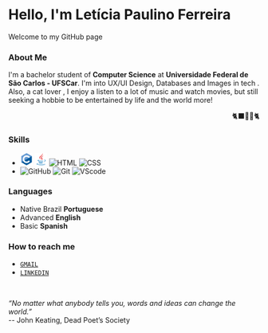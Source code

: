 <!-- Apresentação da página -->
# Hello, I'm Letícia Paulino Ferreira
Welcome to my GitHub page 

<!-- Sobre mim / curiosidades -->
### About Me
I'm a bachelor student of **Computer Science** at **Universidade Federal de São Carlos - UFSCar**. I'm into UX/UI Design, Databases and Images in tech .<br>
 Also, a cat lover , I enjoy a listen to a lot of music and watch movies, but still seeking a hobbie to be entertained by life and the world more!
 <p align='right'>🐈‍⬛🐥🐚🐈</p>

   
<!--- Linhuagens de programaçãp e modelagem & Ferramentas --->
### Skills
<ul>
   <!--- Linhuagens de programação --->
   <li>
        <img src="https://raw.githubusercontent.com/devicons/devicon/master/icons/c/c-original.svg" height="25" alt="C" />
        <img src="https://raw.githubusercontent.com/devicons/devicon/master/icons/java/java-original.svg" height="25" alt="Java" />
        <img src="https://www.vectorlogo.zone/logos/w3_html5/w3_html5-ar21.svg" height="25" alt="HTML" />
        <img src="https://www.vectorlogo.zone/logos/w3_css/w3_css-ar21.svg" height="25" alt="CSS" />
   </li>

   <!---Ferramentas --->
   <li>
       <img src="https://img.icons8.com/fluent/48/4a90e2/github.png" height="25" alt="GitHub" />
       <img src="https://www.vectorlogo.zone/logos/git-scm/git-scm-icon.svg" height="25" alt="Git" />
       <img src="https://upload.wikimedia.org/wikipedia/commons/thumb/9/9a/Visual_Studio_Code_1.35_icon.svg/1024px-Visual_Studio_Code_1.35_icon.svg.png" height="25" alt="VScode" />
   </li>
</ul>

### Languages
- Native Brazil **Portuguese**
- Advanced **English**
- Basic **Spanish**

<!--- Formas de contato --->
### How to reach me 
- [`GMAIL`](mailto:leticiapaulinoferreira@gmail.com)
- [`LINKEDIN`](https://www.linkedin.com/in/let%C3%ADcia-paulino-ferreira-94a126276/)

<br>

*“No matter what anybody tells you, words and ideas can change the world.”*
<br>
-- John Keating, Dead Poet’s Society

<!-- Parte que ja veio pronta / feita pelo próprio GitHub -->
   
   <!--- Original
   - 👋 Hi, I’m @Leticia-4lm31d4
   - 👀 I’m interested in ...
   - 🌱 I’m currently learning ...
   - 💞️ I’m looking to collaborate on ...
   - 📫 How to reach me ...
   --->
   
   <!---
   Leticia-4lm31d4/Leticia-4lm31d4 is a ✨ special ✨ repository because its `README.md` (this file) appears on your GitHub profile.
   You can click the Preview link to take a look at your changes.
   --->
